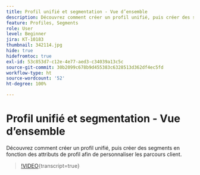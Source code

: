 ```yaml
---
title: Profil unifié et segmentation - Vue d’ensemble
description: Découvrez comment créer un profil unifié, puis créer des segments en fonction des attributs de profil afin de personnaliser les parcours client.
feature: Profiles, Segments
role: User
level: Beginner
jira: KT-10183
thumbnail: 342114.jpg
hide: true
hidefromtoc: true
exl-id: 53c853d7-c12e-4e77-aed3-c34039a13c5c
source-git-commit: 30b2099c678b9d455383c6328513d362df4ec5fd
workflow-type: ht
source-wordcount: '52'
ht-degree: 100%

---
```


# Profil unifié et segmentation - Vue d’ensemble

Découvrez comment créer un profil unifié, puis créer des segments en fonction des attributs de profil afin de personnaliser les parcours client.

>[!VIDEO](https://video.tv.adobe.com/v/342114?quality=12&learn=on){transcript=true}
